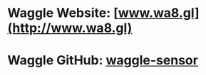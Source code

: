 # Waggle Website: [www.wa8.gl](http://www.wa8.gl)

# Waggle GitHub: [waggle-sensor](https://github.com/waggle-sensor)
